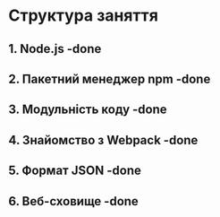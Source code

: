 # Структура заняття

## 1. Node.js -done

## 2. Пакетний менеджер npm -done

## 3. Модульність коду -done

## 4. Знайомство з Webpack -done

## 5. Формат JSON -done

## 6. Веб-сховище -done
